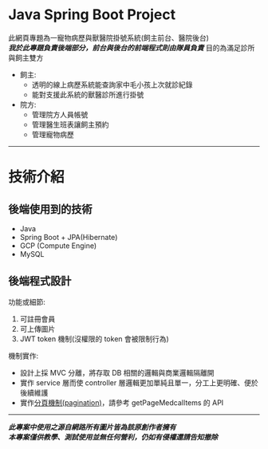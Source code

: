 
# Java Spring Boot Project #

此網頁專題為一寵物病歷與獸醫院掛號系統(飼主前台、醫院後台)  
***我於此專題負責後端部分，前台與後台的前端程式則由隊員負責***
目的為滿足診所與飼主雙方

* 飼主:
  * 透明的線上病歷系統能查詢家中毛小孩上次就診紀錄
  * 能對支援此系統的獸醫診所進行掛號
* 院方:  
  * 管理院方人員帳號
  * 管理醫生班表讓飼主預約
  * 管理寵物病歷

---------------------------------------

# 技術介紹 #

## 後端使用到的技術 ##

* Java
* Spring Boot + JPA(Hibernate)
* GCP (Compute Engine)
* MySQL

## 後端程式設計 ##

功能或細節:  

1. 可註冊會員  
2. 可上傳圖片  
3. JWT token 機制(沒權限的 token 會被限制行為)

機制實作:

* 設計上採 MVC 分離，將存取 DB 相關的邏輯與商業邏輯隔離開
* 實作 service 層而使 controller 層邏輯更加單純且單一，分工上更明確、便於後續維護
* 實作[分頁機制(pagination)](https://github.com/wolke1007/cmoney_final_project/blob/master/src/main/java/com/cmoney_training_6th/final_project_intellij/controller/admin/AdminMedicalItemController.java)，請參考 getPageMedcalItems 的 API

---------------------------------------

***此專案中使用之源自網路所有圖片皆為該原創作者擁有  
本專案僅供教學、測試使用並無任何營利，仍如有侵權還請告知撤除***
